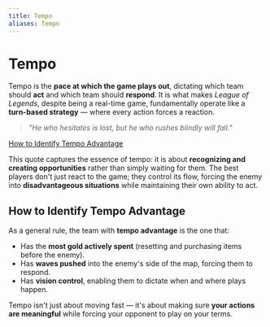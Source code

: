 ```yaml
---
title: Tempo
aliases: Tempo
---
```

# Tempo

Tempo is the **pace at which the game plays out**, dictating which team should **act** and which team should **respond**. It is what makes _League of Legends_, despite being a real-time game, fundamentally operate like a **turn-based strategy** — where every action forces a reaction.

> _"He who hesitates is lost, but he who rushes blindly will fall."_

[How to Identify Tempo Advantage](#How%20to%20Identify%20Tempo%20Advantage)

This quote captures the essence of tempo: it is about **recognizing and creating opportunities** rather than simply waiting for them. The best players don't just react to the game; they control its flow, forcing the enemy into **disadvantageous situations** while maintaining their own ability to act.

## How to Identify Tempo Advantage

As a general rule, the team with **tempo advantage** is the one that:

- Has the **most gold actively spent** (resetting and purchasing items before the enemy).
- Has **waves pushed** into the enemy's side of the map, forcing them to respond.
- Has **vision control**, enabling them to dictate when and where plays happen.

Tempo isn't just about moving fast — it's about making sure **your actions are meaningful** while forcing your opponent to play on your terms.
